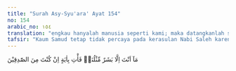 ```yaml
---
title: "Surah Asy-Syu'ara' Ayat 154"
no: 154
arabic_no: ١٥٤
translation: "engkau hanyalah manusia seperti kami; maka datangkanlah sesuatu mukjizat jika engkau termasuk orang yang benar.”"
tafsir: "Kaum Samud tetap tidak percaya pada kerasulan Nabi Saleh karena menurut mereka, dia adalah manusia biasa seperti mereka juga. Seharusnya rasul yang diutus Allah itu bukan manusia biasa, tetapi malaikat atau makhluk yang berbeda dengan mereka. Utusan harus sanggup melakukan sesuatu yang ajaib dan aneh, di mana manusia tidak sanggup melaksanakannya. Oleh karena itu, mereka meminta Nabi Saleh untuk mendatangkan mukjizat sebagai bukti kerasulannya, atau yang menunjukkan bahwa dia adalah benar-benar nabi yang diutus Allah kepada mereka.\n\nAllah memenuhi keinginan mereka dengan mendatangkan seekor unta betina sebagai mukjizat bagi Nabi Saleh. Mereka dilarang mengganggu unta tersebut, dan membiarkannya makan dan minum sesukanya. Nabi Saleh mengancam mereka dengan mengatakan bahwa mereka akan segera diazab Allah jika mengganggu unta itu.\n\nAspek-aspek kemukjizatan unta itu menurut para mufasir ialah:\n\n1. Unta itu keluar dari batu, sedangkan unta-unta yang lain tidak demikian.\n\n2. Sumber-sumber air minum penduduk dibagi dua antara unta dan penduduk negeri itu. Pada hari unta itu minum, penduduk tidak boleh mengambil air. Untuk memenuhi keperluan air minum, mereka diperbolehkan memerah susu unta itu. Pada waktu giliran penduduk mengambil air, maka unta tidak datang untuk minum air ke tempat itu.\n\n3. Pada hari unta itu minum, binatang-binatang lain tidak datang ke tempat itu.\n\nSifat luar biasa dari unta itu merupakan bukti yang nyata bagi kerasulan Saleh. Mereka akan dibinasakan oleh Allah, jika melanggar perintah-Nya tentang unta itu.\n\nLarangan Nabi Saleh agar mereka tidak menyentuh dan mengganggu unta itu tidak mereka hiraukan, bahkan mereka ingin membuktikan kebenaran ucapan Nabi Saleh. Oleh sebab itu, mereka ingin membunuhnya dan menantang apa yang telah diancamkan kepada mereka. Nabi Saleh mengatakan bahwa mereka akan dibinasakan oleh Allah setelah berlalu tiga hari karena perbuatan membunuh unta itu."
---
```

مَآ اَنْتَ اِلَّا بَشَرٌ مِّثْلُنَاۙ فَأْتِ بِاٰيَةٍ اِنْ كُنْتَ مِنَ الصّٰدِقِيْنَ  
